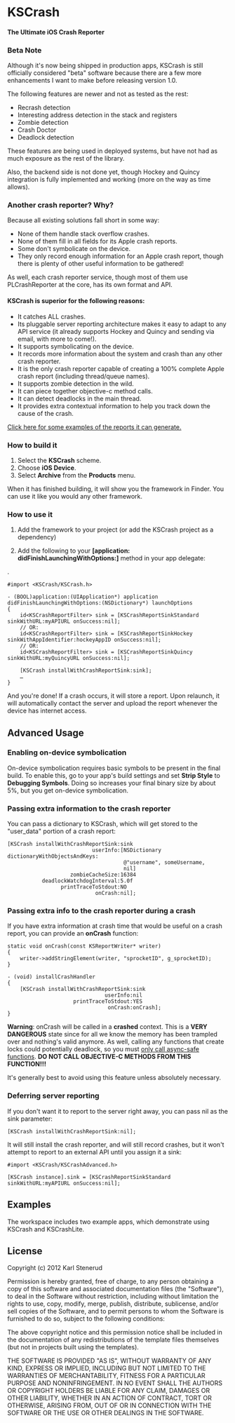 KSCrash
=======

#### The Ultimate iOS Crash Reporter

### Beta Note

Although it's now being shipped in production apps, KSCrash is still
officially considered "beta" software because there are a few more
enhancements I want to make before releasing version 1.0.

The following features are newer and not as tested as the rest:

- Recrash detection
- Interesting address detection in the stack and registers
- Zombie detection
- Crash Doctor 
- Deadlock detection

These features are being used in deployed systems, but have not had as much
exposure as the rest of the library.

Also, the backend side is not done yet, though Hockey and Quincy integration
is fully implemented and working (more on the way as time allows).


### Another crash reporter? Why?

Because all existing solutions fall short in some way:

* None of them handle stack overflow crashes.
* None of them fill in all fields for its Apple crash reports.
* Some don't symbolicate on the device.
* They only record enough information for an Apple crash report, though there
  is plenty of other useful information to be gathered!

As well, each crash reporter service, though most of them use PLCrashReporter
at the core, has its own format and API.

#### KSCrash is superior for the following reasons:

* It catches ALL crashes.
* Its pluggable server reporting architecture makes it easy to adapt to any API
  service (it already supports Hockey and Quincy and sending via email, with
  more to come!).
* It supports symbolicating on the device.
* It records more information about the system and crash than any other crash
  reporter.
* It is the only crash reporter capable of creating a 100% complete Apple crash
  report (including thread/queue names).
* It supports zombie detection in the wild.
* It can piece together objective-c method calls.
* It can detect deadlocks in the main thread.
* It provides extra contextual information to help you track down the cause of
  the crash.

[Click here for some examples of the reports it can generate.](https://github.com/kstenerud/KSCrash/tree/master/ExampleReports)


### How to build it

1. Select the **KSCrash** scheme.
2. Choose **iOS Device**.
3. Select **Archive** from the **Products** menu.

When it has finished building, it will show you the framework in Finder. You
can use it like you would any other framework.


### How to use it

1. Add the framework to your project (or add the KSCrash project as a
   dependency)

2. Add the following to your **[application: didFinishLaunchingWithOptions:]**
   method in your app delegate:

.

    #import <KSCrash/KSCrash.h>

	- (BOOL)application:(UIApplication*) application didFinishLaunchingWithOptions:(NSDictionary*) launchOptions
	{
    	id<KSCrashReportFilter> sink = [KSCrashReportSinkStandard sinkWithURL:myAPIURL onSuccess:nil];
	    // OR:
    	id<KSCrashReportFilter> sink = [KSCrashReportSinkHockey sinkWithAppIdentifier:hockeyAppID onSuccess:nil];
	    // OR:
    	id<KSCrashReportFilter> sink = [KSCrashReportSinkQuincy sinkWithURL:myQuincyURL onSuccess:nil];

	    [KSCrash installWithCrashReportSink:sink];
	    …
	}

And you're done! If a crash occurs, it will store a report. Upon relaunch, it
will automatically contact the server and upload the report whenever the device has internet access.


Advanced Usage
--------------

### Enabling on-device symbolication

On-device symbolication requires basic symbols to be present in the final
build. To enable this, go to your app's build settings and set **Strip Style**
to **Debugging Symbols**. Doing so increases your final binary size by about
5%, but you get on-device symbolication.


### Passing extra information to the crash reporter

You can pass a dictionary to KSCrash, which will get stored to the "user_data"
portion of a crash report:

    [KSCrash installWithCrashReportSink:sink
                               userInfo:[NSDictionary dictionaryWithObjectsAndKeys:
                                         @"username", someUsername,
                                         nil]
                        zombieCacheSize:16384
               deadlockWatchdogInterval:5.0f
                     printTraceToStdout:NO
                                onCrash:nil];


### Passing extra info to the crash reporter during a crash

If you have extra information at crash time that would be useful on a crash
report, you can provide an **onCrash** function:

    static void onCrash(const KSReportWriter* writer)
    {
        writer->addStringElement(writer, "sprocketID", g_sprocketID);
    }
    
    - (void) installCrashHandler
    {
        [KSCrash installWithCrashReportSink:sink
                                   userInfo:nil
                         printTraceToStdout:YES
                                    onCrash:onCrash];
    }

**Warning**: onCrash will be called in a **crashed** context. This is a
**VERY DANGEROUS** state since for all we know the memory has been trampled
over and nothing's valid anymore. As well, calling any functions that create
locks could potentially deadlock, so you must
[only call async-safe functions](https://www.securecoding.cert.org/confluence/display/seccode/SIG30-C.+Call+only+asynchronous-safe+functions+within+signal+handlers).
**DO NOT CALL OBJECTIVE-C METHODS FROM THIS FUNCTION!!!**

It's generally best to avoid using this feature unless absolutely necessary.


### Deferring server reporting

If you don't want it to report to the server right away, you can pass nil as
the sink parameter:

    [KSCrash installWithCrashReportSink:nil];

It will still install the crash reporter, and will still record crashes, but it
won't attempt to report to an external API until you assign it a sink:

    #import <KSCrash/KSCrashAdvanced.h>

	[KSCrash instance].sink = [KSCrashReportSinkStandard sinkWithURL:myAPIURL onSuccess:nil];


Examples
--------

The workspace includes two example apps, which demonstrate using KSCrash and
KSCrashLite.


License
-------

Copyright (c) 2012 Karl Stenerud

Permission is hereby granted, free of charge, to any person obtaining a copy
of this software and associated documentation files (the "Software"), to deal
in the Software without restriction, including without limitation the rights
to use, copy, modify, merge, publish, distribute, sublicense, and/or sell
copies of the Software, and to permit persons to whom the Software is
furnished to do so, subject to the following conditions:

The above copyright notice and this permission notice shall be included in
the documentation of any redistributions of the template files themselves
(but not in projects built using the templates).

THE SOFTWARE IS PROVIDED "AS IS", WITHOUT WARRANTY OF ANY KIND, EXPRESS OR
IMPLIED, INCLUDING BUT NOT LIMITED TO THE WARRANTIES OF MERCHANTABILITY,
FITNESS FOR A PARTICULAR PURPOSE AND NONINFRINGEMENT. IN NO EVENT SHALL THE
AUTHORS OR COPYRIGHT HOLDERS BE LIABLE FOR ANY CLAIM, DAMAGES OR OTHER
LIABILITY, WHETHER IN AN ACTION OF CONTRACT, TORT OR OTHERWISE, ARISING FROM,
OUT OF OR IN CONNECTION WITH THE SOFTWARE OR THE USE OR OTHER DEALINGS IN
THE SOFTWARE.
